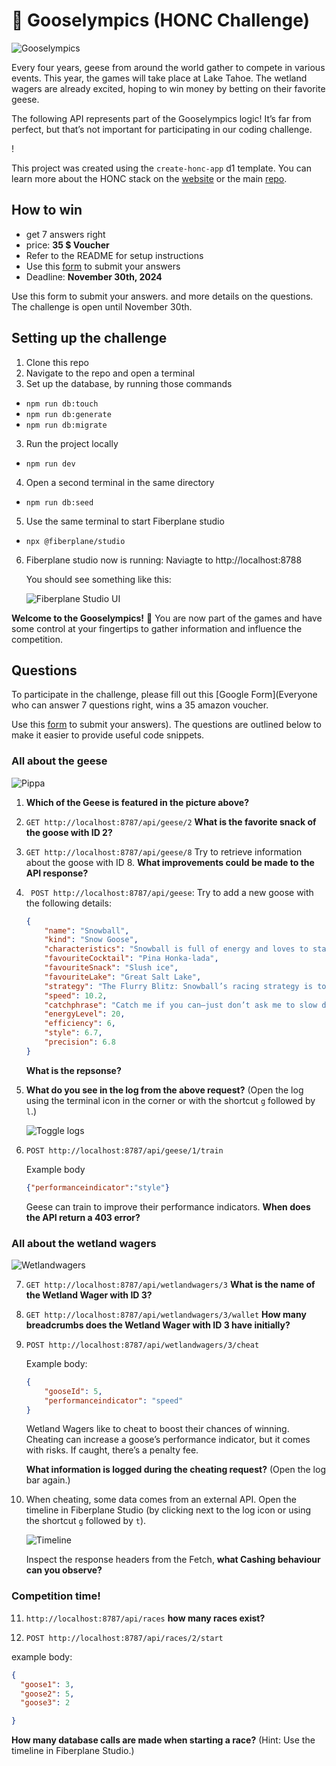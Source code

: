 # 🪿 Gooselympics (HONC Challenge)
![Gooselympics](/img/gooselympics.png)


Every four years, geese from around the world gather to compete in various events. This year, the games will take place at Lake Tahoe. The wetland wagers are already excited, hoping to win money by betting on their favorite geese.

The following API represents part of the Gooselympics logic! It’s far from perfect, but that’s not important for participating in our coding challenge.

!

This project was created using the `create-honc-app` d1 template. You can learn more about the HONC stack on the [website](https://honc.dev) or the main [repo](https://github.com/fiberplane/create-honc-app).

## How to win
- get 7 answers right
- price: **35 $ Voucher**
- Refer to the README for setup instructions
- Use this [form](https://forms.gle/HLzabiZcAJqf9T8t8) to submit your answers
- Deadline: **November 30th, 2024**


Use this form to submit your answers.  and more details on the questions. The challenge is open until November 30th.

## Setting up the challenge
1. Clone this repo
2. Navigate to the repo and open a terminal
3. Set up the database, by running those commands
 - `npm run db:touch`
 - `npm run db:generate`
 - `npm run db:migrate`
3. Run the project locally
 - `npm run dev`
4. Open a second terminal in the same directory
- `npm run db:seed`
5. Use the same terminal to start Fiberplane studio
- `npx @fiberplane/studio`
6. Fiberplane studio now is running: Naviagte to http://localhost:8788

    You should see something like this: 

    ![Fiberplane Studio UI](/img/studioStart.png)

**Welcome to the Gooselympics!** :tada: You are now part of the games and have some control at your fingertips to gather information and influence the competition.

## Questions 
To participate in the challenge, please fill out this [Google Form](Everyone who can answer 7 questions right, wins a 35 amazon voucher. 

Use this [form](https://forms.gle/HLzabiZcAJqf9T8t8) to submit your answers). The questions are outlined below to make it easier to provide useful code snippets.

### All about the geese
![Pippa](/img/pippa.png)

1. **Which of the Geese is featured in the picture above?** 

2. `GET http://localhost:8787/api/geese/2`
**What is the favorite snack of the goose with ID 2?**

3. `GET http://localhost:8787/api/geese/8`
Try to retrieve information about the goose with ID 8. **What improvements could be made to the API response?**


4. ` POST http://localhost:8787/api/geese`: Try to add a new goose with the following details:
    ```json
    {
        "name": "Snowball",
        "kind": "Snow Goose",
        "characteristics": "Snowball is full of energy and loves to stay on the move. She’s always talking about her next big adventure and tends to daydream about tropical places (even though she hates heat).",
        "favouriteCocktail": "Pina Honka-lada",
        "favouriteSnack": "Slush ice",
        "favouriteLake": "Great Salt Lake",
        "strategy": "The Flurry Blitz: Snowball’s racing strategy is to burst out of the gate with high energy and try to overwhelm her competitors with speed right from the start. Her enthusiasm sometimes leads to sloppy mistakes, but when she’s on her game, she can be a blur of white feathers darting across the finish line. Snowball’s only weakness is her tendency to get distracted by photo ops, often stopping mid-race to check her reflection in a nearby puddle.",
        "speed": 10.2,
        "catchphrase": "Catch me if you can—just don’t ask me to slow down!",
        "energyLevel": 20,
        "efficiency": 6,
        "style": 6.7,
        "precision": 6.8
    }
    ```
    **What is the repsonse?**


5. **What do you see in the log from the above request?** (Open the log using the terminal icon in the corner or with the shortcut `g` followed by `l`.)

    ![Toggle logs](/img/Logbar.png)

6. `POST http://localhost:8787/api/geese/1/train`

    Example body
    ```json
    {"performanceindicator":"style"}
    ```

   Geese can train to improve their performance indicators. **When does the API return a 403 error?**

### All about the wetland wagers 
![Wetlandwagers](/img/wetlandwagers.png)

7. `GET http://localhost:8787/api/wetlandwagers/3`
**What is the name of the Wetland Wager with ID 3?**
8. `GET http://localhost:8787/api/wetlandwagers/3/wallet`
**How many breadcrumbs does the Wetland Wager with ID 3 have initially?**
9. `POST http://localhost:8787/api/wetlandwagers/3/cheat` 

    Example body:
    ```json
    {
        "gooseId": 5,
        "performanceindicator": "speed"
    }
    ```

    Wetland Wagers like to cheat to boost their chances of winning. Cheating can increase a goose’s performance indicator, but it comes with risks. If caught, there’s a penalty fee. 
    
    **What information is logged during the cheating request?** (Open the log bar again.)

10. When cheating, some data comes from an external API. Open the timeline in Fiberplane Studio (by clicking next to the log icon or using the shortcut `g` followed by `t`).

    ![Timeline](/img/timeline.png)
 

    Inspect the response headers from the Fetch, **what Cashing behaviour can you observe?**

### Competition time! 
11. `http://localhost:8787/api/races` **how many races exist?** 

12. `POST http://localhost:8787/api/races/2/start`

example body:
```json
{
  "goose1": 3,
  "goose2": 5,
  "goose3": 2

}
```

**How many database calls are made when starting a race?** (Hint: Use the timeline in Fiberplane Studio.)





















